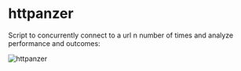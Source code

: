 httpanzer
=====================

Script to concurrently connect to a url n number of times and analyze performance and outcomes:

![httpanzer](http://i.imgur.com/KFCdO3Q.png)
